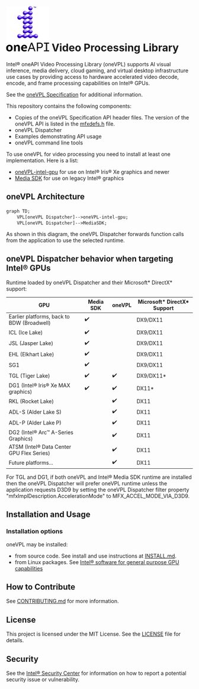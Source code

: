 # ![oneAPI](doc/images/oneapi-logo.png "oneAPI") Video Processing Library

Intel® oneAPI Video Processing Library (oneVPL) supports AI visual inference, media delivery, 
cloud gaming, and virtual desktop infrastructure use cases by providing access to hardware 
accelerated video decode, encode, and frame processing capabilities on Intel® GPUs.  

See the [oneVPL Specification](https://intel.github.io/libvpl) for additional information.

This repository contains the following components:

- Copies of the oneVPL Specification API header files. The version of the oneVPL API is listed in the
[mfxdefs.h](./api/vpl/mfxdefs.h) file.
- oneVPL Dispatcher
- Examples demonstrating API usage
- oneVPL command line tools

To use oneVPL for video processing you need to install at least one implementation. Here is a list:

- [oneVPL-intel-gpu](https://github.com/oneapi-src/oneVPL-intel-gpu) for use on Intel® Iris® Xe graphics and newer
- [Media SDK](https://github.com/Intel-Media-SDK/MediaSDK) for use on legacy Intel® graphics

## oneVPL Architecture
```mermaid
graph TD;
    VPL[oneVPL Dispatcher]-->oneVPL-intel-gpu;
    VPL[oneVPL Dispatcher]-->MediaSDK;
```

As shown in this diagram, the oneVPL Dispatcher forwards function calls from the application to use the selected runtime.

## oneVPL Dispatcher behavior when targeting Intel® GPUs
Runtime loaded by oneVPL Dispatcher and their Microsoft* DirectX* support:


| GPU                                        | Media SDK        | oneVPL           | Microsoft* DirectX* Support |
|--------------------------------------------|------------------|------------------|-----------------------------|
| Earlier platforms, back to BDW (Broadwell) |:heavy_check_mark:|                  | DX9/DX11                    |
| ICL (Ice Lake)                             |:heavy_check_mark:|                  | DX9/DX11                    |
| JSL (Jasper Lake)                          |:heavy_check_mark:|                  | DX9/DX11                    |
| EHL (Elkhart Lake)                         |:heavy_check_mark:|                  | DX9/DX11                    |
| SG1                                        |:heavy_check_mark:|                  | DX9/DX11                    |
| TGL (Tiger Lake)                           |:heavy_check_mark:|:heavy_check_mark:| DX9/DX11*                   |
| DG1 (Intel® Iris® Xe MAX graphics)         |:heavy_check_mark:|:heavy_check_mark:| DX11*                       |
| RKL (Rocket Lake)                          |                  |:heavy_check_mark:| DX11                        |
| ADL-S (Alder Lake S)                       |                  |:heavy_check_mark:| DX11                        |
| ADL-P (Alder Lake P)                       |                  |:heavy_check_mark:| DX11                        |
| DG2 (Intel® Arc™ A-Series Graphics)        |                  |:heavy_check_mark:| DX11                        |
| ATSM (Intel® Data Center GPU Flex Series)  |                  |:heavy_check_mark:| DX11                        |
| Future platforms...                        |                  |:heavy_check_mark:| DX11                        |

For TGL and DG1, if both oneVPL and Intel® Media SDK runtime are installed then the oneVPL Dispatcher will prefer oneVPL runtime unless the application requests D3D9 by setting the oneVPL Dispatcher filter property "mfxImplDescription.AccelerationMode" to MFX_ACCEL_MODE_VIA_D3D9.

## Installation and Usage

### Installation options

oneVPL may be installed:

- from source code.  See install and use instructions at [INSTALL.md](INSTALL.md).
- from Linux packages.  See [Intel® software for general purpose GPU capabilities](https://dgpu-docs.intel.com/)


## How to Contribute

See [CONTRIBUTING.md](CONTRIBUTING.md) for more information.

## License

This project is licensed under the MIT License. See the [LICENSE](LICENSE) file
for details.

## Security

See the [Intel® Security Center](https://www.intel.com/content/www/us/en/security-center/default.html) for information on how to report a potential
security issue or vulnerability.
